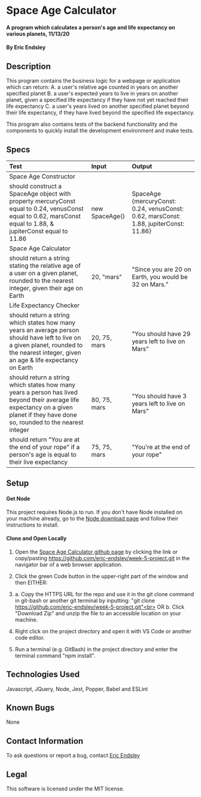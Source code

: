 # Space Age Calculator

#### A program which calculates a person's age and life expectancy on various planets, 11/13/20

#### By Eric Endsley

## Description
This program contains the business logic for a webpage or application which can return: A. a user's relative age counted in years on another specified planet B. a user's expected years to live in years on another planet, given a specified life expectancy if they have not yet reached their life expectancy C. a user's years lived on another specified planet beyond their life expectancy, if they have lived beyond the specified life expectancy.

This program also contains tests of the backend functionality and the components to quickly install the development environment and make tests.  

## Specs
| Test | Input | Output |
| :----------- | :----------------------| :----------- |
| Space Age Constructor |||
| should construct a SpaceAge object with property mercuryConst equal to 0.24, venusConst equal to 0.62, marsConst equal to 1.88, & jupiterConst equal to 11.86 | new SpaceAge() | SpaceAge {mercuryConst: 0.24, venusConst: 0.62, marsConst: 1.88, jupiterConst: 11.86}|
| Space Age Calculator |||
| should return a string stating the relative age of a user on a given planet, rounded to the nearest integer, given their age on Earth | 20, "mars" | "Since you are 20 on Earth, you would be 32 on Mars."
|Life Expectancy Checker|||
| should return a string which states how many years an average person should have left to live on a given planet, rounded to the nearest integer, given an age & life expectancy on Earth | 20, 75, mars | "You should have 29 years left to live on Mars" |
|  should return a string which states how many years a person has lived beyond their average life expectancy on a given planet if they have done so, rounded to the nearest integer | 80, 75, mars | "You should have 3 years left to live on Mars" |
| should return "You are at the end of your rope" if a person's age is equal to their live expectancy | 75, 75, mars | "You're at the end of your rope" |

## Setup
#### Get Node
This project requires Node.js to run. If you don't have Node installed on your machine already, go to the [Node download page](https://nodejs.org/en/download/) and follow their instructions to install.

#### Clone and Open Locally
 1. Open the [Space Age Calculator github page](https://github.com/eric-endsley/week-5-project.git) by clicking the link or copy/pasting https://github.com/eric-endsley/week-5-project.git in the navigator bar of a web browser application.

 2. Click the green Code button in the upper-right part of the window and then EITHER:

 3. a. Copy the HTTPS URL for the repo and use it in the git clone command in git-bash or another git terminal by inputting: "git clone https://github.com/eric-endsley/week-5-project.git"<br> 
 OR b. Click "Download Zip" and unzip the file to an accessible location on your machine.

 4. Right click on the project directory and open it with VS Code or another code editor. 

 5. Run a terminal (e.g. GitBash) in the project directory and enter the terminal command "npm install".

## Technologies Used
Javascript, JQuery, Node, Jest, Popper, Babel and ESLint

## Known Bugs
None

## Contact Information
To ask questions or report a bug, contact [Eric Endsley](mailto:eric.endsley4@gmail.com)

## Legal
This software is licensed under the MIT license.